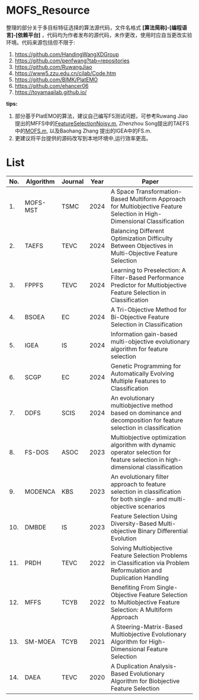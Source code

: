# MOFS_Resource
整理的部分关于多目标特征选择的算法源代码，文件名格式 **[算法简称]-[编程语言]-[依赖平台]** ，代码均为作者发布的源代码，未作更改，使用时应自当更改实验环境。代码来源包括但不限于:
1. https://github.com/HandingWangXDGroup
2. https://github.com/penfwang?tab=repositories
3. https://github.com/RuwangJiao
4. https://www5.zzu.edu.cn/cilab/Code.htm
5. https://github.com/BIMK/PlatEMO
6. https://github.com/ehancer06
7. https://toyamaailab.github.io/

**tips:**
1. 部分基于PlatEMO的算法，建议自己编写FS测试问题，可参考Ruwang Jiao提出的MFFS中的[FeatureSelectionNoisy.m](https://github.com/RuwangJiao/MFFS/blob/main/FeatureSelectionNoisy.m "FeatureSelectionNoisy.m"),  Zhenzhou Song提出的TAEFS中的[MOFS.m](https://github.com/HandingWangXDGroup/TAEFS-Matlab/blob/main/TAEFS/Problems/MOFS.m "MOFS.m"), 以及Baohang Zhang 提出的IGEA中的FS.m.  
2. 更建议将平台提供的源码改写到本地环境中,运行效率更高。

# List
| No. | Algorithm | Journal | Year | Paper                                                                                                                          |
| --- | --------- | ------- | ---- | ------------------------------------------------------------------------------------------------------------------------------ |
| 1.  | MOFS-MST  | TSMC    | 2024 | A Space Transformation-Based Multiform Approach for Multiobjective Feature Selection in High-Dimensional Classification        |
| 2.  | TAEFS     | TEVC    | 2024 | Balancing Different Optimization Difficulty Between Objectives in Multi-Objective Feature Selection                            |
| 3.  | FPPFS     | TEVC    | 2024 | Learning to Preselection: A Filter-Based Performance Predictor for Multiobjective Feature Selection in Classification          |
| 4.  | BSOEA     | EC      | 2024 | A Tri-Objective Method for Bi-Objective Feature Selection in Classification                                                    |
| 5.  | IGEA      | IS      | 2024 | Information gain-based multi-objective evolutionary algorithm for feature selection                                            |
| 6.  | SCGP      | EC      | 2024 | Genetic Programming for Automatically Evolving Multiple Features to Classification                                             |
| 7.  | DDFS      | SCIS    | 2024 | An evolutionary multiobjective method based on dominance and decomposition for feature selection in classification             |
| 8.  | FS-DOS    | ASOC    | 2023 | Multiobjective optimization algorithm with dynamic operator selection for feature selection in high-dimensional classification |
| 9.  | MODENCA   | KBS     | 2023 | An evolutionary filter approach to feature selection in classification for both single- and multi-objective scenarios          |
| 10. | DMBDE     | IS      | 2023 | Feature Selection Using Diversity-Based Multi-objective Binary Differential Evolution                                          |
| 11. | PRDH      | TEVC    | 2022 | Solving Multiobjective Feature Selection Problems in Classification via Problem Reformulation and Duplication Handling         |
| 12. | MFFS      | TCYB    | 2022 | Benefiting From Single-Objective Feature Selection to Multiobjective Feature Selection: A Multiform Approach                   |
| 13. | SM-MOEA   | TCYB    | 2021 | A Steering-Matrix-Based Multiobjective Evolutionary Algorithm for High-Dimensional Feature Selection                           |
| 14. | DAEA      | TEVC    | 2020 | A Duplication Analysis-Based Evolutionary Algorithm for Biobjective Feature Selection                                          |

